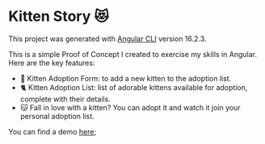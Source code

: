 # Kitten Story :heart_eyes_cat:

This project was generated with [Angular CLI](https://github.com/angular/angular-cli) version 16.2.3. 

This is a simple Proof of Concept I created to exercise my skills in Angular. Here are the key features:
- 🐾 Kitten Adoption Form: to add a new kitten to the adoption list.
- :cat2: Kitten Adoption List: list of adorable kittens available for adoption, complete with their details.
- :kissing_cat: Fall in love with a kitten? You can adopt it and watch it join your personal adoption list.

You can find a demo [here](https://www.loom.com/share/d792b23d86924a19b05c7b86f72179f3?sid=58aca1a5-7966-48af-bf7d-8f4565d163f0);
